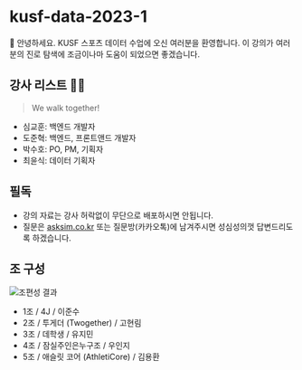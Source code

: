 # kusf-data-2023-1

👏 안녕하세요. KUSF 스포츠 데이터 수업에 오신 여러분을 환영합니다. 이 강의가 여러분의 진로 탐색에 조금이나마 도움이 되었으면 좋겠습니다. 


## 강사 리스트 👨‍🏫
> We walk together!
- 심교훈: 백엔드 개발자
- 도준혁: 백엔드, 프론트앤드 개발자
- 박수호: PO, PM, 기획자
- 최윤식: 데이터 기획자

## 필독 
- 강의 자료는 강사 허락없이 무단으로 배포하시면 안됩니다.
- 질문은 [asksim.co.kr](https://asksim.co.kr) 또는 질문방(카카오톡)에 남겨주시면 성심성의껏 답변드리도록 하겠습니다. 

## 조 구성 
![조편성 결과](https://github.com/kyohoonsim/kusf-data-2023-1/assets/58966525/37052afe-793c-4405-ad41-1b89c8577725)

- 1조 / 4J / 이준수   
- 2조 / 투게더 (Twogether) / 고현림
- 3조 / 데학생 / 유지민 
- 4조 / 잠실주인은누구조 / 우인지
- 5조 / 애슬릿 코어 (AthletiCore) / 김용환  
